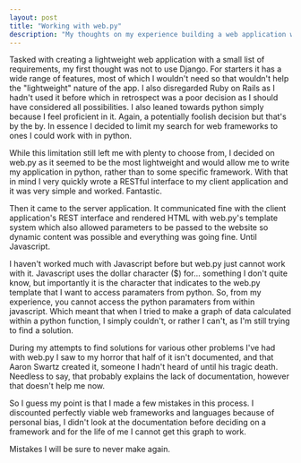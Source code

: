 ```yaml
---
layout: post
title: "Working with web.py"
description: "My thoughts on my experience building a web application with web.py"
---
```


Tasked with creating a lightweight web application with a small list of requirements, my first thought was not to use Django. For starters it has a wide range of features, most of which I wouldn't need so that wouldn't help the "lightweight" nature of the app. I also disregarded Ruby on Rails as I hadn't used it before which in retrospect was a poor decision as I should have considered all possibilities. I also leaned towards python simply because I feel proficient in it. Again, a potentially foolish decision but that's by the by. In essence I decided to limit my search for web frameworks to ones I could work with in python.

While this limitation still left me with plenty to choose from, I decided on web.py as it seemed to be the most lightweight and would allow me to write my application in python, rather than to some specific framework. With that in mind I very quickly wrote a RESTful interface to my client application and it was very simple and worked. Fantastic.

Then it came to the server application. It communicated fine with the client application's REST interface and rendered HTML with web.py's template system which also allowed parameters to be passed to the website so dynamic content was possible and everything was going fine. Until Javascript.

I haven't worked much with Javascript before but web.py just cannot work with it. Javascript uses the dollar character ($) for... something I don't quite know, but importantly it is the character that indicates to the web.py template that I want to access paramaters from python. So, from my experience, you cannot access the python paramaters from within javascript. Which meant that when I tried to make a graph of data calculated within a python function, I simply couldn't, or rather I can't, as I'm still trying to find a solution.

During my attempts to find solutions for various other problems I've had with web.py I saw to my horror that half of it isn't documented, and that Aaron Swartz created it, someone I hadn't heard of until his tragic death. Needless to say, that probably explains the lack of documentation, however that doesn't help me now.

So I guess my point is that I made a few mistakes in this process. I discounted perfectly viable web frameworks and languages because of personal bias, I didn't look at the documentation before deciding on a framework and for the life of me I cannot get this graph to work.

Mistakes I will be sure to never make again.


